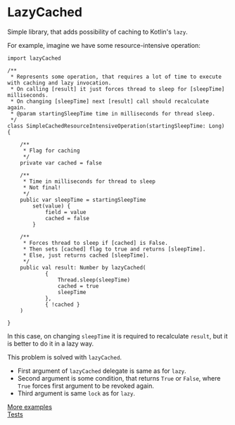 # LazyCached
Simple library, that adds possibility of caching to Kotlin's `lazy`.

For example, imagine we have some resource-intensive operation:
```
import lazyCached

/**
 * Represents some operation, that requires a lot of time to execute with caching and lazy invocation.
 * On calling [result] it just forces thread to sleep for [sleepTime] milliseconds.
 * On changing [sleepTime] next [result] call should recalculate again.
 * @param startingSleepTime time in milliseconds for thread sleep.
 */
class SimpleCachedResourceIntensiveOperation(startingSleepTime: Long) {

    /**
     * Flag for caching
     */
    private var cached = false
    
    /**
     * Time in milliseconds for thread to sleep
     * Not final!
     */
    public var sleepTime = startingSleepTime
        set(value) {
            field = value
            cached = false
        }

    /**
     * Forces thread to sleep if [cached] is False.
     * Then sets [cached] flag to true and returns [sleepTime].
     * Else, just returns cached [sleepTime].
     */
    public val result: Number by lazyCached(
            {
                Thread.sleep(sleepTime)
                cached = true
                sleepTime
            },
            { !cached }
    )

}
```
In this case, on changing `sleepTime` it is required to recalculate `result`, but it is better to do it in a lazy way.

This problem is solved with `lazyCached`.  
* First argument of `lazyCached` delegate is same as for `lazy`.   
* Second argument is some condition, that returns `True` or `False`, 
where `True` forces first argument to be revoked again.  
* Third argument is same `lock` as for `lazy`.

[More examples](src/main/kotlin/examples)  
[Tests](src/test/kotlin)
